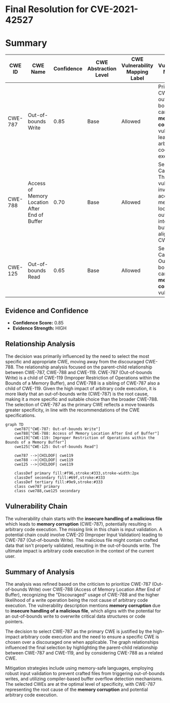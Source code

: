 # Final Resolution for CVE-2021-42527

# Summary
| CWE ID | CWE Name | Confidence | CWE Abstraction Level | CWE Vulnerability Mapping Label | CWE-Vulnerability Mapping Notes |
|---|---|---|---|---|---|
| CWE-787 | Out-of-bounds Write | 0.85 | Base | Allowed | Primary CWE: An out-of-bounds write can cause a **memory corruption** vulnerability leading to arbitrary code execution. |
| CWE-788 | Access of Memory Location After End of Buffer | 0.70 | Base | Allowed | Secondary Candidate: The vulnerability involves accessing memory locations outside the intended buffer, which aligns with CWE-788. |
| CWE-125 | Out-of-bounds Read | 0.65 | Base | Allowed | Secondary Candidate: Out-of-bounds read can cause a **memory corruption** vulnerability. |

## Evidence and Confidence

*   **Confidence Score:** 0.85
*   **Evidence Strength:** HIGH

## Relationship Analysis
The decision was primarily influenced by the need to select the most specific and appropriate CWE, moving away from the discouraged CWE-788. The relationship analysis focused on the parent-child relationship between CWE-787, CWE-788 and CWE-119. CWE-787 (Out-of-bounds Write) is a child of CWE-119 (Improper Restriction of Operations within the Bounds of a Memory Buffer), and CWE-788 is a sibling of CWE-787 also a child of CWE-119. Given the high impact of arbitrary code execution, it is more likely that an out-of-bounds write (CWE-787) is the root cause, making it a more specific and suitable choice than the broader CWE-788. The selection of CWE-787 as the primary CWE reflects a move towards greater specificity, in line with the recommendations of the CWE specifications.

```mermaid
graph TD
    cwe787["CWE-787: Out-of-bounds Write"]
    cwe788["CWE-788: Access of Memory Location After End of Buffer"]
    cwe119["CWE-119: Improper Restriction of Operations within the Bounds of a Memory Buffer"]
    cwe125["CWE-125: Out-of-bounds Read"]
    
    cwe787 -->|CHILDOF| cwe119
    cwe788 -->|CHILDOF| cwe119
    cwe125 -->|CHILDOF| cwe119
    
    classDef primary fill:#f96,stroke:#333,stroke-width:2px
    classDef secondary fill:#69f,stroke:#333
    classDef tertiary fill:#9e9,stroke:#333
    class cwe787 primary
    class cwe788,cwe125 secondary
```

## Vulnerability Chain
The vulnerability chain starts with the **insecure handling of a malicious file** which leads to **memory corruption** (CWE-787), potentially resulting in arbitrary code execution. The missing link in this chain is input validation. A potential chain could involve CWE-20 (Improper Input Validation) leading to CWE-787 (Out-of-bounds Write). The malicious file might contain crafted data that isn't properly validated, resulting in the out-of-bounds write. The ultimate impact is arbitrary code execution in the context of the current user.

## Summary of Analysis
The analysis was refined based on the criticism to prioritize CWE-787 (Out-of-bounds Write) over CWE-788 (Access of Memory Location After End of Buffer), recognizing the "Discouraged" usage of CWE-788 and the higher likelihood of a write operation being the root cause of arbitrary code execution. The vulnerability description mentions **memory corruption** due to **insecure handling of a malicious file**, which aligns with the potential for an out-of-bounds write to overwrite critical data structures or code pointers.

The decision to select CWE-787 as the primary CWE is justified by the high-impact arbitrary code execution and the need to ensure a specific CWE is chosen over a discouraged one when applicable. The graph relationships influenced the final selection by highlighting the parent-child relationship between CWE-787 and CWE-119, and by considering CWE-788 as a related CWE.

Mitigation strategies include using memory-safe languages, employing robust input validation to prevent crafted files from triggering out-of-bounds writes, and utilizing compiler-based buffer overflow detection mechanisms. The selected CWEs are at the optimal level of specificity, with CWE-787 representing the root cause of the **memory corruption** and potential arbitrary code execution.